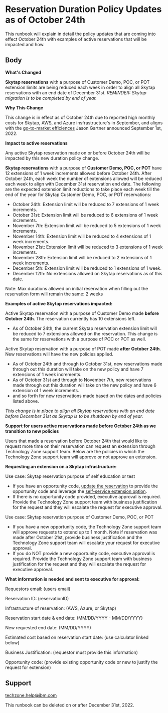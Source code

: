 # Reservation Duration Policy Updates as of October 24th

This runbook will explain in detail the policy updates that are coming into effect October 24th with examples of active reservations that will be impacted and how. 

## Body

**What's Changed**

**Skytap reservations** with a purpose of Customer Demo, POC, or POT extension limits are being reduced each week in order to align all Skytap reservations with an end date of December 31st. _REMINDER: Skytap migration is to be completed by end of year._ 

**Why This Change**

This change is in effect as of October 24th due to reported high monthly costs for Skytap, AWS, and Azure insfrastructure's in September, and aligns with the [go-to-market efficiences](https://w3.ibm.com/w3publisher/ibm-technology-sales-hub/leadership-blogs/205750e0-19bd-11ed-b604-1d206bf34037) Jason Gartner announced September 1st, 2022.

**Impact to active reservations**

Any active Skytap reservation made on or before October 24th will be impacted by this new duration policy change.

**Skytap reservations** with a purpose of **Customer Demo, POC, or POT** have 12 extensions of 1 week increments allowed before October 24th. After October 24th, each week the number of extensions allowed will be reduced each week to align with December 31st reservation end date. The following are the expected extension limit reductions to take place each week till the end of the year for Skytap Customer Demo, POC, or POT reservations:

  - October 24th: Extension limit will be reduced to 7 extensions of 1 week increments.
  - October 31st: Extension limit will be reduced to 6 extensions of 1 week increments.
  - November 7th: Extension limit will be reduced to 5 extensions of 1 week increments.
  - November 14th: Extension limit will be reduced to 4 extensions of 1 week increments.
  - November 21st: Extension limit will be reduced to 3 extensions of 1 week increments.
  - November 28th: Extension limit will be reduced to 2 extensions of 1 week increments.
  - December 5th: Extension limit will be reduced to 1 extensions of 1 week.
  - December 12th: No extensions allowed on Skytap reservations as of this date.

Note: Max durations allowed on initial reservation when filling out the reservation form will remain the same: 2 weeks 

**Examples of active Skytap reservations impacted:**

Active Skytap reservation with a purpose of Customer Demo made **before October 24th**. The reservation currently has 10 extensions left. 
- As of October 24th, the current Skytap reservation extension limit will be reduced to 7 extensions allowed on the reservation. This change is the same for reservations with a purpose of POC or POT as well. 

Active Skytap reservation with a purpose of POT made **after October 24th**. New reservations will have the new policies applied. 
- As of October 24th and through to October 31st, new reservations made through out this duration will take on the new policy and have 7 extensions of 1 week increments. 
- As of October 31st and through to November 7th, new reservations made through out this duration will take on the new policy and have 6 extension of 1 week increments. 
- and so forth for new reservations made based on the dates and policies listed above. 

_This change is in place to align all Skytap reservations with an end date before December 31st as Skytap is to be shutdown by end of year._

**Support for users active reservations made before October 24th as we transition to new policies**

Users that made a reservation before October 24th that would like to request more time on their reservation can request an extension through Technology Zone support team. Below are the policies in which the Technology Zone support team will approve or not approve an extension.

**Requesting an extension on a Skytap infrastructure:**

Use case: Skytap reservation purpose of self education or test
- If you have an opportunity code, [update the reservation](https://github.com/IBM/itz-support-public/blob/main/IBM-Technology-Zone/IBM-Technology-Zone-Runbooks/extend-self-education-into-sales-demo.md) to provide the opportunity code and leverage the [self-service extension option](https://github.com/IBM/itz-support-public/blob/main/IBM-Technology-Zone/IBM-Technology-Zone-Runbooks/extend-a-reservation.md). 
- If there is no opportunity code provided, executive approval is required. Provide the Technology Zone support team with business justification for the request and they will escalate the request for executive approval. 

Use case: Skytap reservation purpose of Customer Demo, POC, or POT
- If you have a new opportunity code, the Technology Zone support team will approve requests to extend up to 1 month. Note if reservation was made after October 21st, provide business justification and the Technology Zone support team will escalate your request for executive approval. 
- If you do NOT provide a new opportunity code, executive approval is required. Provide the Technology Zone support team with business justification for the request and they will escalate the request for executive approval. 

**What information is needed and sent to executive for approval:**

Requestors email: (users email)

Reservation ID: (reservationID)

Infrastructure of reservation: (AWS, Azure, or Skytap)

Reservation start date & end date: (MM/DD/YYYY - MM/DD/YYYY)

New requested end date: (MM/DD/YYYY)

Estimated cost based on reservation start date: (use calculator linked below)

Business Justification: (requestor must provide this information)

Opportunity code: (provide existing opportunity code or new to justify the request for extension)

## Support

techzone.help@ibm.com

This runbook can be deleted on or after December 31st, 2022.
